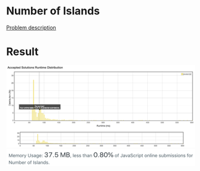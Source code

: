 # Number of Islands

[Problem description](https://leetcode.com/problems/number-of-islands/description)

# Result

![result_runtime](result_runtime.png)
![result_space](result_space.png)
